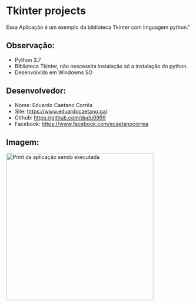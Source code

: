 # Tkinter projects

Essa Aplicação é um exemplo da biblioteca
Tkinter com linguagem python."

## Observação:
- Python 3.7
- Biblioteca Tkinter, não nescessita instalação só a instalação do python.
- Desenvolvido em Windowns SO


## Desenvolvedor:
- Nome: Eduardo Caetano Corrêa
- Site: https://www.eduardocaetano.ga/
- Github: https://github.com/dudu9999
- Facebook: https://www.facebook.com/ecaetanocorrea


## Imagem:

<img src="https://lh3.googleusercontent.com/5NS5CQ6HRb45-2D0CbpaUwooSRM5agxdUY43qbA1_CbKJ1K-NPQjfLLQOaXTzxSLN82Cd_aMDc5DXmyfWsQql6SvctEWp0LUFUrMRaQLt5gxNORuaFdiTeWGdEtxbWRVt0soaBNve5mcJsE75AIRhAn3ATH9PSw32c9wzGTgBh_6G4QF1KvglrblffscMx-HaRoMA1I-gnOO8WikjIKcMns6nVUleZ_nZQv6kGojXMdEsXA1dslILB1iAC45lJa5by7RpP7irAh1iQqFhsiTaAK5gRe86fXDhtdQ-dhYe2YSJTfWqhDcysLwxX_plbREdNrbdIzs6OHSIMEkiSCY1Qblz7Nz3p-Gk6L5ypZMHLuvC5qqupf0h-qv7MD6czM7WBcK8GHc8V90RzeJJLUFErLJvkws1wJqOe8M6YSmBE8ItGbJiAtWeoqN26Gmn2QEuruRvXoYpOMHFYl0dZdFzYb6npEG_9W1vU3Pj3YGCzhaT_HbYF8d7UvSMO0A11MpaWip8rNrc0uvOEe_YDzID5tmBRrtcZyQ5_oHTwGbox7_N2iniSiQJPyjMEpfG4QWYbDKrKs1SQFgl7Ic3UDJeLALb1YGzuCRLr6EDxx6L9gceIcFoIvvgELdErSbbQqdN6nO91hducqoFHJiHbnsKVBvXX_ePrl3hVOLtD-Lx_c0wt3ok4gYdo8=w400-h309-no" alt="Print da aplicação sendo executada" height="400" width="400">
